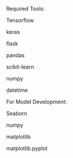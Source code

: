 Required Tools:

Tensorflow

keras

flask

pandas

scikit-learn

numpy

datetime

For Model Development:

Seaborn

numpy

matplotlib

matplotlib.pyplot
